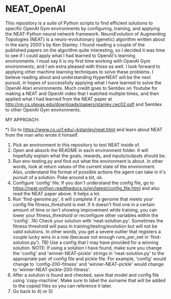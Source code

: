 # NEAT_OpenAI

This repository is a suite of Python scripts to find efficient solutions to specific OpenAI Gym environments by configuring, training, and applying the NEAT-Python neural network framework. NeuroEvolution of Augmenting Topologies (NEAT) is a neuro-evolutionary (genetic) algorithm written about in the early 2000's by Ken Stanley. I found reading a couple of the published papers on the algorithm quite interesting, so I decided it was time to see if I could apply what I had learned to OpenAI's learning environments. I must say it is my first time working with OpenAI Gym environments, and I am extra pleased with those as well. I look forward to applying other machine learning techniques to solve these problems. I believe reading about and understanding HyperNEAT will be the next pursuit, in hopes of successfully applying what I have learned to solve the OpenAI Atari environments. Much credit goes to Sentdex on Youtube for making a NEAT and OpenAI video that I watched multiple times, and then applied what I had learned from the NEAT paper at http://nn.cs.utexas.edu/downloads/papers/stanley.cec02.pdf and Sentdex to other OpenAI Gym environments.

MY APPROACH:

*) Go to https://www.cs.ucf.edu/~kstanley/neat.html and learn about NEAT from the man who wrote it himself.
1) Pick an environment in this repository to test NEAT inside of.
2) Open and absorb the README in each environment folder. It will hopefully explain what the goals, rewards, and inputs/outputs should be.
3) Run env-testing.py and find out what the environment is about. In other words, look at return values of the current state of the environment. Also, understand the format of possible actions the agent can take in it's pursuit of a solution. Poke around a bit, ok. 
5) Configure 'config' file. If you don't understand the config file, go to https://neat-python.readthedocs.io/en/latest/config_file.html and also read the NEAT paper above. It helps a lot.
6) Run 'find-genome.py', it will complete if a genome that meets your config file fitness_threshold is met. If it doesn't find one in a certain amount of time or isn't showing improvement while training, you can lower your fitness_threshold or reconfigure other variables within the 'config'.
7A) Check your solution with 'neat-solution.py'. Sometimes the fitness threshold will pass in training/testing/evolution but will not be valid solutions. In other words, you get a severe outlier that registers a couple lucky wins in a row (because not enough runs_per_net in 'find-solution.py').
7B) Use a config that I may have provided for a winning solution.
    NOTE: If using a solution I have found, make sure you change the 'config' and 'winner-NEAT-pickle' strings in 'neat-solution.py' to the appropriate pair of config file and pickle file. For example, 'config' would change to 'config-200-fitness' and 'winner-NEAT-pickle' would change to 'winner-NEAT-pickle-200-fitness'.
8) After a solution is found and checked, save that model and config file using 'copy-machine'. Make sure to label the surname that will be added to the copied files so you can reference it later. 
9) Go back to 4) or 5)
